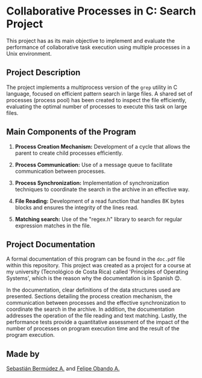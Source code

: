 # Collaborative Processes in C: Search Project
This project has as its main objective to implement and evaluate the performance of collaborative task execution using multiple processes in a Unix environment.

## Project Description
The project implements a multiprocess version of the `grep` utility in C language, focused on efficient pattern search in large files. A shared set of processes (process pool) has been created to inspect the file efficiently, evaluating the optimal number of processes to execute this task on large files.

## Main Components of the Program
1. **Process Creation Mechanism:**
Development of a cycle that allows the parent to create child processes efficiently.

2. **Process Communication:**
Use of a message queue to facilitate communication between processes.

3. **Process Synchronization:**
Implementation of synchronization techniques to coordinate the search in the archive in an effective way.

4. **File Reading:**
Development of a read function that handles 8K bytes blocks and ensures the integrity of the lines read.

5. **Matching search:**
Use of the "regex.h" library to search for regular expression matches in the file.

## Project Documentation
A formal documentation of this program can be found in the `doc.pdf` file within this repository. This project was created as a project for a course at my university (Tecnológico de Costa Rica) called 'Principles of Operating Systems', which is the reason why the documentation is in Spanish 😊.

In the documentation, clear definitions of the data structures used are presented. Sections detailing the process creation mechanism, the communication between processes and the effective synchronization to coordinate the search in the archive. In addition, the documentation addresses the operation of the file reading and text matching. Lastly, the performance tests provide a quantitative assessment of the impact of the number of processes on program execution time and the result of the program execution.

## Made by
[Sebastián Bermúdez A.](https://github.com/Sebasberacu/) and 
[Felipe Obando A.](https://github.com/Huevaldinho)
